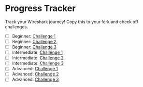 # Progress Tracker
Track your Wireshark journey! Copy this to your fork and check off challenges.

- [ ] Beginner: [Challenge 1](challenges/beginner/challenge_1.md)
- [ ] Beginner: [Challenge 2](challenges/beginner/challenge_2.md)
- [ ] Beginner: [Challenge 3](challenges/beginner/challenge_3.md)
- [ ] Intermediate: [Challenge 1](challenges/intermediate/challenge_1.md)
- [ ] Intermediate: [Challenge 2](challenges/intermediate/challenge_2.md)
- [ ] Intermediate: [Challenge 3](challenges/intermediate/challenge_3.md)
- [ ] Advanced: [Challenge 1](challenges/advanced/challenge_1.md)
- [ ] Advanced: [Challenge 2](challenges/advanced/challenge_2.md)
- [ ] Advanced: [Challenge 3](challenges/advanced/challenge_3.md)

